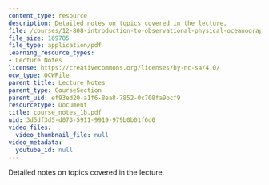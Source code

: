 ```yaml
---
content_type: resource
description: Detailed notes on topics covered in the lecture.
file: /courses/12-808-introduction-to-observational-physical-oceanography-fall-2004/3d5df3d5d07359119919979b0b01f6d0_course_notes_1b.pdf
file_size: 169785
file_type: application/pdf
learning_resource_types:
- Lecture Notes
license: https://creativecommons.org/licenses/by-nc-sa/4.0/
ocw_type: OCWFile
parent_title: Lecture Notes
parent_type: CourseSection
parent_uid: ef93ed20-a1f6-8ea8-7852-0c708fa9bcf9
resourcetype: Document
title: course_notes_1b.pdf
uid: 3d5df3d5-d073-5911-9919-979b0b01f6d0
video_files:
  video_thumbnail_file: null
video_metadata:
  youtube_id: null
---
```

Detailed notes on topics covered in the lecture.
